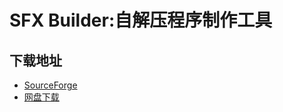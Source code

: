 # SFX Builder:自解压程序制作工具
## 下载地址
- [SourceForge](https://sourceforge.net/projects/s-zipsfxbuilder/)
- [网盘下载](https://pzjpzjpzj.lanzoum.com/ivcex2rpxqwb)